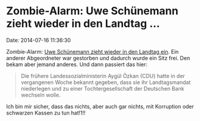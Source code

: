 Zombie-Alarm: Uwe Schünemann zieht wieder in den Landtag \...
=============================================================

Date: 2014-07-16 11:36:30

Zombie-Alarm: [Uwe Schünemann zieht wieder in den Landtag
ein](http://www.tagesspiegel.de/10205392.html). Ein anderer Abgeordneter
war gestorben und dadurch wurde ein Sitz frei. Den bekam aber jemand
anderes. Und dann passiert das hier:

> Die frühere Landessozialministerin Aygül Özkan (CDU) hatte in der
> vergangenen Woche bekannt gegeben, dass sie ihr Landtagsmandat
> niederlegen und zu einer Tochtergesellschaft der Deutschen Bank
> wechseln wolle.

Ich bin mir sicher, dass das nichts, aber auch gar nichts, mit
Korruption oder schwarzen Kassen zu tun hat!1!!
